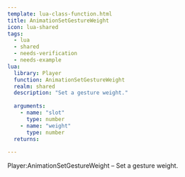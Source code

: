 ```yaml
---
template: lua-class-function.html
title: AnimationSetGestureWeight
icon: lua-shared
tags:
  - lua
  - shared
  - needs-verification
  - needs-example
lua:
  library: Player
  function: AnimationSetGestureWeight
  realm: shared
  description: "Set a gesture weight."
  
  arguments:
    - name: "slot"
      type: number
    - name: "weight"
      type: number
  returns:
    
---
```


<div class="lua__search__keywords">
Player:AnimationSetGestureWeight &#x2013; Set a gesture weight.
</div>
